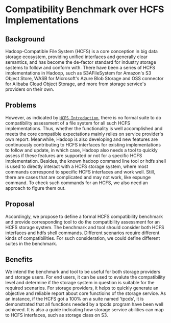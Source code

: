 <!---
  Licensed under the Apache License, Version 2.0 (the "License");
  you may not use this file except in compliance with the License.
  You may obtain a copy of the License at

   http://www.apache.org/licenses/LICENSE-2.0

  Unless required by applicable law or agreed to in writing, software
  distributed under the License is distributed on an "AS IS" BASIS,
  WITHOUT WARRANTIES OR CONDITIONS OF ANY KIND, either express or implied.
  See the License for the specific language governing permissions and
  limitations under the License. See accompanying LICENSE file.
-->

# Compatibility Benchmark over HCFS Implementations

## <a name="Background"></a> Background

Hadoop-Compatible File System (HCFS) is a core conception in big data storage ecosystem,
providing unified interfaces and generally clear semantics,
and has become the de-factor standard for industry storage systems to follow and conform with.
There have been a series of HCFS implementations in Hadoop,
such as S3AFileSystem for Amazon's S3 Object Store,
WASB for Microsoft's Azure Blob Storage and OSS connector for Alibaba Cloud Object Storage,
and more from storage service's providers on their own.

## <a name="Problems"></a> Problems

However, as indicated by [`HCFS Introduction`](hadoop-common-project/hadoop-common/src/site/markdown/filesystem/introduction.md),
there is no formal suite to do compatibility assessment of a file system for all such HCFS implementations.
Thus, whether the functionality is well accomplished and meets the core compatible expectations
mainly relies on service provider's own report.
Meanwhile, Hadoop is also developing and new features are continuously contributing to HCFS interfaces
for existing implementations to follow and update, in which case,
Hadoop also needs a tool to quickly assess if these features are supported or not for a specific HCFS implementation.
Besides, the known hadoop command line tool or hdfs shell is used to directly interact with a HCFS storage system,
where most commands correspond to specific HCFS interfaces and work well.
Still, there are cases that are complicated and may not work, like expunge command.
To check such commands for an HCFS, we also need an approach to figure them out.

## <a name="Proposal"></a> Proposal

Accordingly, we propose to define a formal HCFS compatibility benchmark and provide corresponding tool
to do the compatibility assessment for an HCFS storage system.
The benchmark and tool should consider both HCFS interfaces and hdfs shell commands.
Different scenarios require different kinds of compatibilities.
For such consideration, we could define different suites in the benchmark. 

## <a name="Benefits"></a> Benefits

We intend the benchmark and tool to be useful for both storage providers and storage users.
For end users, it can be used to evalute the compatibility level and
determine if the storage system in question is suitable for the required scenarios.
For storage providers, it helps to quickly generate an objective and reliable report
about core functioins of the storage service.
As an instance, if the HCFS got a 100% on a suite named 'tpcds',
it is demonstrated that all functions needed by a tpcds program have been well achieved.
It is also a guide indicating how storage service abilities can map to HCFS interfaces, such as storage class on S3.
